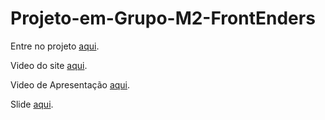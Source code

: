 # Projeto-em-Grupo-M2-FrontEnders


Entre no projeto [aqui](https://luckbm.github.io/Projeto-em-Grupo-M2-FrontEnders/).

Video do site [aqui](https://www.youtube.com/watch?v=mIWCDxp0nJ4).

Video de Apresentação [aqui]( https://www.youtube.com/watch?v=klu3oSqsazY).

Slide [aqui](https://www.canva.com/design/DAFVJI0cTRM/kfpLRB448XOaeWiXeM7ARg/view?utm_content=DAFVJI0cTRM&utm_campaign=designshare&utm_medium=link2&utm_source=sharebutton).

